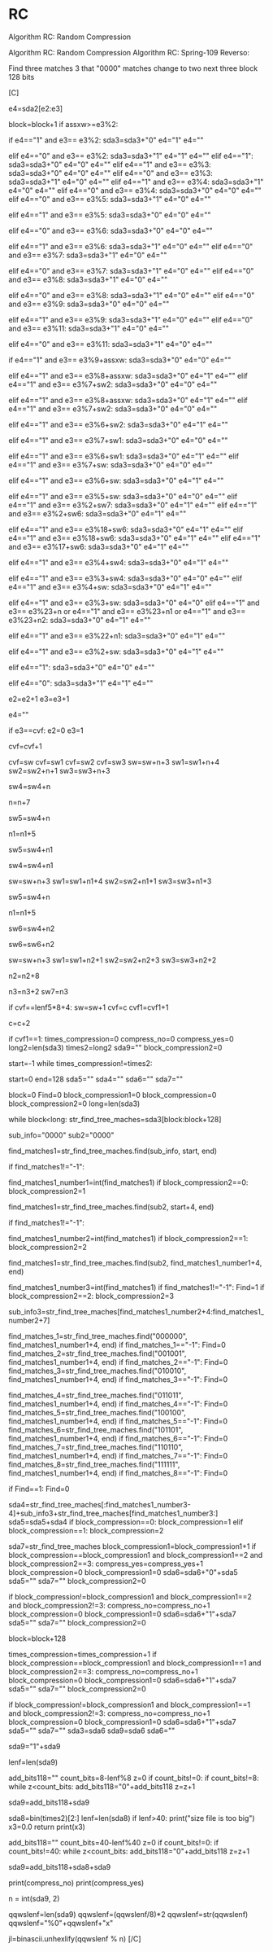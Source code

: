 # RC
Algorithm RC:
Random Compression 


Algorithm RC: Random Compression
Algorithm RC:
Spring-109 Reverso:

Find three matches 3 that "0000" matches change to two next three block 128 bits

[C]

e4=sda2[e2:e3]

block=block+1
if assxw>=e3%2:





if e4=="1" and e3== e3%2:
sda3=sda3+"0"
e4="1"
e4=""

elif e4=="0" and e3== e3%2:
sda3=sda3+"1"
e4="1"
e4=""
elif e4=="1":
sda3=sda3+"0"
e4="0"
e4=""
elif e4=="1" and e3== e3%3:
sda3=sda3+"0"
e4="0"
e4=""
elif e4=="0" and e3== e3%3:
sda3=sda3+"1"
e4="0"
e4=""
elif e4=="1" and e3== e3%4:
sda3=sda3+"1"
e4="0"
e4=""
elif e4=="0" and e3== e3%4:
sda3=sda3+"0"
e4="0"
e4=""
elif e4=="0" and e3== e3%5:
sda3=sda3+"1"
e4="0"
e4=""

elif e4=="1" and e3== e3%5:
sda3=sda3+"0"
e4="0"
e4=""

elif e4=="0" and e3== e3%6:
sda3=sda3+"0"
e4="0"
e4=""

elif e4=="1" and e3== e3%6:
sda3=sda3+"1"
e4="0"
e4=""
elif e4=="0" and e3== e3%7:
sda3=sda3+"1"
e4="0"
e4=""

elif e4=="0" and e3== e3%7:
sda3=sda3+"1"
e4="0"
e4=""
elif e4=="0" and e3== e3%8:
sda3=sda3+"1"
e4="0"
e4=""

elif e4=="0" and e3== e3%8:
sda3=sda3+"1"
e4="0"
e4=""
elif e4=="0" and e3== e3%9:
sda3=sda3+"0"
e4="0"
e4=""


elif e4=="1" and e3== e3%9:
sda3=sda3+"1"
e4="0"
e4=""
elif e4=="0" and e3== e3%11:
sda3=sda3+"1"
e4="0"
e4=""

elif e4=="0" and e3== e3%11:
sda3=sda3+"1"
e4="0"
e4=""











if e4=="1" and e3== e3%9+assxw:
sda3=sda3+"0"
e4="0"
e4=""

elif e4=="1" and e3== e3%8+assxw:
sda3=sda3+"0"
e4="1"
e4=""
elif e4=="1" and e3== e3%7+sw2:
sda3=sda3+"0"
e4="0"
e4=""

elif e4=="1" and e3== e3%8+assxw:
sda3=sda3+"0"
e4="1"
e4=""
elif e4=="1" and e3== e3%7+sw2:
sda3=sda3+"0"
e4="0"
e4=""

elif e4=="1" and e3== e3%6+sw2:
sda3=sda3+"0"
e4="1"
e4=""

elif e4=="1" and e3== e3%7+sw1:
sda3=sda3+"0"
e4="0"
e4=""

elif e4=="1" and e3== e3%6+sw1:
sda3=sda3+"0"
e4="1"
e4=""
elif e4=="1" and e3== e3%7+sw:
sda3=sda3+"0"
e4="0"
e4=""

elif e4=="1" and e3== e3%6+sw:
sda3=sda3+"0"
e4="1"
e4=""

elif e4=="1" and e3== e3%5+sw:
sda3=sda3+"0"
e4="0"
e4=""
elif e4=="1" and e3== e3%2+sw7:
sda3=sda3+"0"
e4="1"
e4=""
elif e4=="1" and e3== e3%2+sw6:
sda3=sda3+"0"
e4="1"
e4=""

elif e4=="1" and e3== e3%18+sw6:
sda3=sda3+"0"
e4="1"
e4=""
elif e4=="1" and e3== e3%18+sw6:
sda3=sda3+"0"
e4="1"
e4=""
elif e4=="1" and e3== e3%17+sw6:
sda3=sda3+"0"
e4="1"
e4=""


elif e4=="1" and e3== e3%4+sw4:
sda3=sda3+"0"
e4="1"
e4=""


elif e4=="1" and e3== e3%3+sw4:
sda3=sda3+"0"
e4="0"
e4=""
elif e4=="1" and e3== e3%4+sw:
sda3=sda3+"0"
e4="1"
e4=""


elif e4=="1" and e3== e3%3+sw:
sda3=sda3+"0"
e4="0"
elif e4=="1" and e3== e3%23+n or e4=="1" and e3== e3%23+n1 or e4=="1" and e3== e3%23+n2:
sda3=sda3+"0"
e4="1"
e4=""

elif e4=="1" and e3== e3%22+n1:
sda3=sda3+"0"
e4="1"
e4=""

elif e4=="1" and e3== e3%2+sw:
sda3=sda3+"0"
e4="1"
e4=""


elif e4=="1":
sda3=sda3+"0"
e4="0"
e4=""

elif e4=="0":
sda3=sda3+"1"
e4="1"
e4=""

e2=e2+1
e3=e3+1


e4=""

if e3==cvf:
e2=0
e3=1

cvf=cvf+1


cvf=sw
cvf=sw1
cvf=sw2
cvf=sw3
sw=sw+n+3
sw1=sw1+n+4
sw2=sw2+n+1
sw3=sw3+n+3

sw4=sw4+n

n=n+7

sw5=sw4+n

n1=n1+5

sw5=sw4+n1

sw4=sw4+n1

sw=sw+n+3
sw1=sw1+n1+4
sw2=sw2+n1+1
sw3=sw3+n1+3

sw5=sw4+n

n1=n1+5

sw6=sw4+n2

sw6=sw6+n2

sw=sw+n+3
sw1=sw1+n2+1
sw2=sw2+n2+3
sw3=sw3+n2+2

n2=n2+8

n3=n3+2
sw7=n3



if cvf==lenf5*8+4:
sw=sw+1
cvf=c
cvf1=cvf1+1

c=c+2


if cvf1==1:
times_compression=0
compress_no=0
compress_yes=0
long2=len(sda3)
times2=long2
sda9=""
block_compression2=0

start=-1
while times_compression!=times2:


start=0
end=128
sda5=""
sda4=""
sda6=""
sda7=""


block=0
Find=0
block_compression1=0
block_compression=0
block_compression2=0
long=len(sda3)

while block<long:
str_find_tree_maches=sda3[block:block+128]

sub_info="0000"
sub2="0000"


find_matches1=str_find_tree_maches.find(sub_info, start, end)



if find_matches1!="-1":

find_matches1_number1=int(find_matches1)
if block_compression2==0:
block_compression2=1


find_matches1=str_find_tree_maches.find(sub2, start+4, end)


if find_matches1!="-1":

find_matches1_number2=int(find_matches1)
if block_compression2==1:
block_compression2=2

find_matches1=str_find_tree_maches.find(sub2, find_matches1_number1+4, end)

find_matches1_number3=int(find_matches1)
if find_matches1!="-1":
Find=1
if block_compression2==2:
block_compression2=3

sub_info3=str_find_tree_maches[find_matches1_number2+4:find_matches1_number2+7]

find_matches_1=str_find_tree_maches.find("000000", find_matches1_number1+4, end)
if find_matches_1=="-1":
Find=0
find_matches_2=str_find_tree_maches.find("001001", find_matches1_number1+4, end)
if find_matches_2=="-1":
Find=0
find_matches_3=str_find_tree_maches.find("010010", find_matches1_number1+4, end)
if find_matches_3=="-1":
Find=0


find_matches_4=str_find_tree_maches.find("011011", find_matches1_number1+4, end)
if find_matches_4=="-1":
Find=0
find_matches_5=str_find_tree_maches.find("100100", find_matches1_number1+4, end)
if find_matches_5=="-1":
Find=0
find_matches_6=str_find_tree_maches.find("101101", find_matches1_number1+4, end)
if find_matches_6=="-1":
Find=0
find_matches_7=str_find_tree_maches.find("110110", find_matches1_number1+4, end)
if find_matches_7=="-1":
Find=0
find_matches_8=str_find_tree_maches.find("111111", find_matches1_number1+4, end)
if find_matches_8=="-1":
Find=0

if Find==1:
Find=0

sda4=str_find_tree_maches[:find_matches1_number3-4]+sub_info3+str_find_tree_maches[find_matches1_number3:]
sda5=sda5+sda4
if block_compression==0:
block_compression=1
elif block_compression==1:
block_compression=2

sda7=str_find_tree_maches
block_compression1=block_compression1+1
if block_compression==block_compression1 and block_compression1==2 and block_compression2==3:
compress_yes=compress_yes+1
block_compression=0
block_compression1=0
sda6=sda6+"0"+sda5
sda5=""
sda7=""
block_compression2=0

if block_compression!=block_compression1 and block_compression1==2 and block_compression2!=3:
compress_no=compress_no+1
block_compression=0
block_compression1=0
sda6=sda6+"1"+sda7
sda5=""
sda7=""
block_compression2=0

block=block+128

times_compression=times_compression+1
if block_compression==block_compression1 and block_compression1==1 and block_compression2==3:
compress_no=compress_no+1
block_compression=0
block_compression1=0
sda6=sda6+"1"+sda7
sda5=""
sda7=""
block_compression2=0

if block_compression!=block_compression1 and block_compression1==1 and block_compression2!=3:
compress_no=compress_no+1
block_compression=0
block_compression1=0
sda6=sda6+"1"+sda7
sda5=""
sda7=""
sda3=sda6
sda9=sda6
sda6=""

sda9="1"+sda9



lenf=len(sda9)

add_bits118=""
count_bits=8-lenf%8
z=0
if count_bits!=0:
if count_bits!=8:
while z<count_bits:
add_bits118="0"+add_bits118
z=z+1


sda9=add_bits118+sda9


sda8=bin(times2)[2:]
lenf=len(sda8)
if lenf>40:
print("size file is too big")
x3=0.0
return print(x3)


add_bits118=""
count_bits=40-lenf%40
z=0
if count_bits!=0:
if count_bits!=40:
while z<count_bits:
add_bits118="0"+add_bits118
z=z+1


sda9=add_bits118+sda8+sda9

print(compress_no)
print(compress_yes)

n = int(sda9, 2)

qqwslenf=len(sda9)
qqwslenf=(qqwslenf/8)*2
qqwslenf=str(qqwslenf)
qqwslenf="%0"+qqwslenf+"x"

jl=binascii.unhexlify(qqwslenf % n)
[/C]
